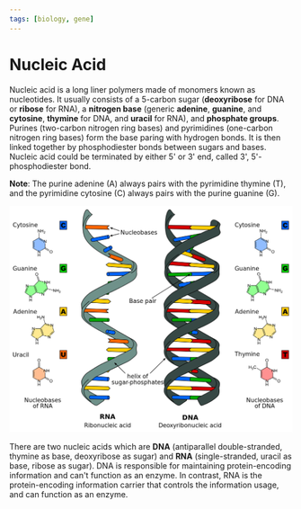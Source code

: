 ```yaml
---
tags: [biology, gene]
---
```


# Nucleic Acid

Nucleic acid is a long liner polymers made of monomers known as nucleotides. It
usually consists of a 5-carbon sugar (**deoxyribose** for DNA or **ribose** for
RNA), a **nitrogen base** (generic **adenine**, **guanine**, and **cytosine**,
**thymine** for DNA, and **uracil** for RNA), and **phosphate groups**. Purines
(two-carbon nitrogen ring bases) and pyrimidines (one-carbon nitrogen ring
bases) form the base paring with hydrogen bonds. It is then linked together by
phosphodiester bonds between sugars and bases. Nucleic acid could be terminated
by either 5' or 3' end, called 3', 5'-phosphodiester bond.

**Note**: The purine adenine (A) always pairs with the pyrimidine thymine (T),
and the pyrimidine cytosine (C) always pairs with the purine guanine (G).

![Nucleic acid structure](./pic/nucleic-acid.png)

There are two nucleic acids which are **DNA** (antiparallel double-stranded,
thymine as base, deoxyribose as sugar) and **RNA** (single-stranded, uracil as
base, ribose as sugar). DNA is responsible for maintaining protein-encoding
information and can't function as an enzyme. In contrast, RNA is the
protein-encoding information carrier that controls the information usage, and
can function as an enzyme.
